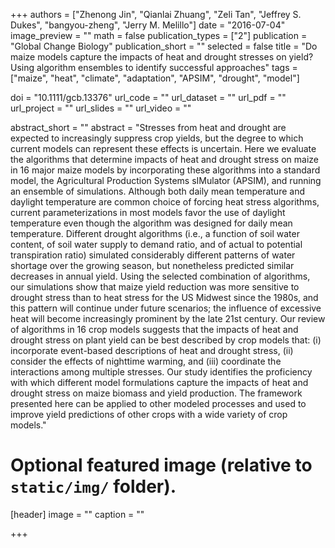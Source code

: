 +++
authors = ["Zhenong Jin", "Qianlai Zhuang", "Zeli Tan", "Jeffrey S. Dukes", "bangyou-zheng", "Jerry M. Melillo"]
date = "2016-07-04"
image_preview = ""
math = false
publication_types = ["2"]
publication = "Global Change Biology"
publication_short = ""
selected = false
title = "Do maize models capture the impacts of heat and drought stresses on yield? Using algorithm ensembles to identify successful approaches"
tags = ["maize", "heat", "climate", "adaptation", "APSIM", "drought", "model"]

doi = "10.1111/gcb.13376"
url_code = ""
url_dataset = ""
url_pdf = ""
url_project = ""
url_slides = ""
url_video = ""

abstract_short = ""
abstract = "Stresses from heat and drought are expected to increasingly suppress crop yields, but the degree to which current models can represent these effects is uncertain. Here we evaluate the algorithms that determine impacts of heat and drought stress on maize in 16 major maize models by incorporating these algorithms into a standard model, the Agricultural Production Systems sIMulator (APSIM), and running an ensemble of simulations. Although both daily mean temperature and daylight temperature are common choice of forcing heat stress algorithms, current parameterizations in most models favor the use of daylight temperature even though the algorithm was designed for daily mean temperature. Different drought algorithms (i.e., a function of soil water content, of soil water supply to demand ratio, and of actual to potential transpiration ratio) simulated considerably different patterns of water shortage over the growing season, but nonetheless predicted similar decreases in annual yield. Using the selected combination of algorithms, our simulations show that maize yield reduction was more sensitive to drought stress than to heat stress for the US Midwest since the 1980s, and this pattern will continue under future scenarios; the influence of excessive heat will become increasingly prominent by the late 21st century. Our review of algorithms in 16 crop models suggests that the impacts of heat and drought stress on plant yield can be best described by crop models that: (i) incorporate event-based descriptions of heat and drought stress, (ii) consider the effects of nighttime warming, and (iii) coordinate the interactions among multiple stresses. Our study identifies the proficiency with which different model formulations capture the impacts of heat and drought stress on maize biomass and yield production. The framework presented here can be applied to other modeled processes and used to improve yield predictions of other crops with a wide variety of crop models."


# Optional featured image (relative to `static/img/` folder).
[header]
image = ""
caption = ""

+++
